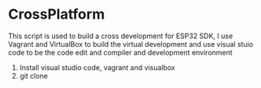# CrossPlatform

This script is used to build a cross development for ESP32 SDK, 
I use Vagrant and VirtualBox to build the virtual development  and use visual stuio code to be the code edit and compiler and development environment

1. Install visual studio code, vagrant and visualbox
2. git clone 
